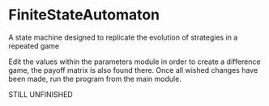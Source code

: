 FiniteStateAutomaton
====================

A state machine designed to replicate the evolution of strategies in a repeated game

Edit the values within the parameters module in order to create a difference game, the payoff matrix is also found there. Once all wished changes have been made, run the program from the main module.

STILL UNFINISHED
